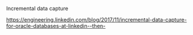 Incremental data capture

https://engineering.linkedin.com/blog/2017/11/incremental-data-capture-for-oracle-databases-at-linkedin--then-
